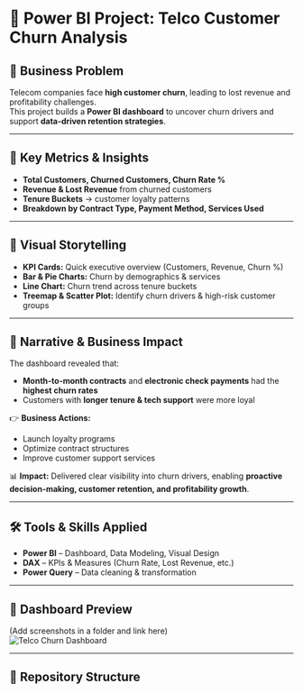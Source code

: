# 🚀 Power BI Project: Telco Customer Churn Analysis  

## 🔹 Business Problem  
Telecom companies face **high customer churn**, leading to lost revenue and profitability challenges.  
This project builds a **Power BI dashboard** to uncover churn drivers and support **data-driven retention strategies**.  

---

## 🔹 Key Metrics & Insights  
- **Total Customers, Churned Customers, Churn Rate %**  
- **Revenue & Lost Revenue** from churned customers  
- **Tenure Buckets** → customer loyalty patterns  
- **Breakdown by Contract Type, Payment Method, Services Used**  

---

## 🔹 Visual Storytelling  
- **KPI Cards:** Quick executive overview (Customers, Revenue, Churn %)  
- **Bar & Pie Charts:** Churn by demographics & services  
- **Line Chart:** Churn trend across tenure buckets  
- **Treemap & Scatter Plot:** Identify churn drivers & high-risk customer groups  

---

## 🔹 Narrative & Business Impact  
The dashboard revealed that:  
- **Month-to-month contracts** and **electronic check payments** had the **highest churn rates**  
- Customers with **longer tenure & tech support** were more loyal  

👉 **Business Actions:**  
- Launch loyalty programs  
- Optimize contract structures  
- Improve customer support services  

📊 **Impact:** Delivered clear visibility into churn drivers, enabling **proactive decision-making, customer retention, and profitability growth**.  

---

## 🛠️ Tools & Skills Applied  
- **Power BI** – Dashboard, Data Modeling, Visual Design  
- **DAX** – KPIs & Measures (Churn Rate, Lost Revenue, etc.)  
- **Power Query** – Data cleaning & transformation  

---

## 📸 Dashboard Preview  
(Add screenshots in a folder and link here)  
![Telco Churn Dashboard](./Dashboard_Screenshots/dashboard.png)  

---

## 📂 Repository Structure  
